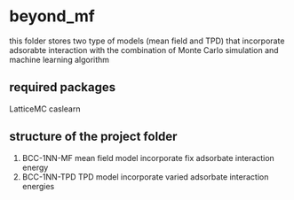 # beyond_mf

this folder stores two type of models (mean field and TPD) that incorporate adsorabte interaction with the combination of Monte Carlo simulation and machine learning algorithm

## required packages
LatticeMC
caslearn

## structure of the project folder

1. BCC-1NN-MF
	mean field model incorporate fix adsorbate interaction energy
2. BCC-1NN-TPD
	TPD model incorporate varied adsorbate interaction energies